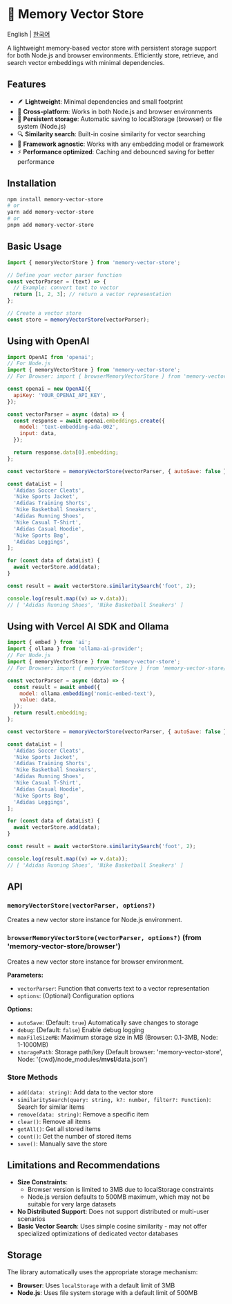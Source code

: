 # 🧩 Memory Vector Store

English | [한국어](./docs/kr.md)

A lightweight memory-based vector store with persistent storage support for both Node.js and browser environments. Efficiently store, retrieve, and search vector embeddings with minimal dependencies.

## Features

- 🪶 **Lightweight**: Minimal dependencies and small footprint
- 🔄 **Cross-platform**: Works in both Node.js and browser environments
- 💾 **Persistent storage**: Automatic saving to localStorage (browser) or file system (Node.js)
- 🔍 **Similarity search**: Built-in cosine similarity for vector searching
- 🧩 **Framework agnostic**: Works with any embedding model or framework
- ⚡ **Performance optimized**: Caching and debounced saving for better performance

## Installation

```bash
npm install memory-vector-store
# or
yarn add memory-vector-store
# or
pnpm add memory-vector-store
```

## Basic Usage

```javascript
import { memoryVectorStore } from 'memory-vector-store';

// Define your vector parser function
const vectorParser = (text) => {
  // Example: convert text to vector
  return [1, 2, 3]; // return a vector representation
};

// Create a vector store
const store = memoryVectorStore(vectorParser);
```

## Using with OpenAI

```javascript
import OpenAI from 'openai';
// For Node.js
import { memoryVectorStore } from 'memory-vector-store';
// For Browser: import { browserMemoryVectorStore } from 'memory-vector-store/browser';

const openai = new OpenAI({
  apiKey: 'YOUR_OPENAI_API_KEY',
});

const vectorParser = async (data) => {
  const response = await openai.embeddings.create({
    model: 'text-embedding-ada-002',
    input: data,
  });

  return response.data[0].embedding;
};

const vectorStore = memoryVectorStore(vectorParser, { autoSave: false });

const dataList = [
  'Adidas Soccer Cleats',
  'Nike Sports Jacket',
  'Adidas Training Shorts',
  'Nike Basketball Sneakers',
  'Adidas Running Shoes',
  'Nike Casual T-Shirt',
  'Adidas Casual Hoodie',
  'Nike Sports Bag',
  'Adidas Leggings',
];

for (const data of dataList) {
  await vectorStore.add(data);
}

const result = await vectorStore.similaritySearch('foot', 2);

console.log(result.map((v) => v.data));
// [ 'Adidas Running Shoes', 'Nike Basketball Sneakers' ]
```

## Using with Vercel AI SDK and Ollama

```javascript
import { embed } from 'ai';
import { ollama } from 'ollama-ai-provider';
// For Node.js
import { memoryVectorStore } from 'memory-vector-store';
// For Browser: import { memoryVectorStore } from 'memory-vector-store/browser';

const vectorParser = async (data) => {
  const result = await embed({
    model: ollama.embedding('nomic-embed-text'),
    value: data,
  });
  return result.embedding;
};

const vectorStore = memoryVectorStore(vectorParser, { autoSave: false });

const dataList = [
  'Adidas Soccer Cleats',
  'Nike Sports Jacket',
  'Adidas Training Shorts',
  'Nike Basketball Sneakers',
  'Adidas Running Shoes',
  'Nike Casual T-Shirt',
  'Adidas Casual Hoodie',
  'Nike Sports Bag',
  'Adidas Leggings',
];

for (const data of dataList) {
  await vectorStore.add(data);
}

const result = await vectorStore.similaritySearch('foot', 2);

console.log(result.map((v) => v.data));
// [ 'Adidas Running Shoes', 'Nike Basketball Sneakers' ]
```

## API

### `memoryVectorStore(vectorParser, options?)`

Creates a new vector store instance for Node.js environment.

### `browserMemoryVectorStore(vectorParser, options?)` (from 'memory-vector-store/browser')

Creates a new vector store instance for browser environment.

**Parameters:**

- `vectorParser`: Function that converts text to a vector representation
- `options`: (Optional) Configuration options

**Options:**

- `autoSave`: (Default: `true`) Automatically save changes to storage
- `debug`: (Default: `false`) Enable debug logging
- `maxFileSizeMB`: Maximum storage size in MB (Browser: 0.1-3MB, Node: 1-1000MB)
- `storagePath`: Storage path/key (Default browser: 'memory-vector-store', Node: '{cwd}/node_modules/**mvsl**/data.json')

### Store Methods

- `add(data: string)`: Add data to the vector store
- `similaritySearch(query: string, k?: number, filter?: Function)`: Search for similar items
- `remove(data: string)`: Remove a specific item
- `clear()`: Remove all items
- `getAll()`: Get all stored items
- `count()`: Get the number of stored items
- `save()`: Manually save the store

## Limitations and Recommendations

- **Size Constraints**:
  - Browser version is limited to 3MB due to localStorage constraints
  - Node.js version defaults to 500MB maximum, which may not be suitable for very large datasets
- **No Distributed Support**: Does not support distributed or multi-user scenarios
- **Basic Vector Search**: Uses simple cosine similarity - may not offer specialized optimizations of dedicated vector databases

## Storage

The library automatically uses the appropriate storage mechanism:

- **Browser**: Uses `localStorage` with a default limit of 3MB
- **Node.js**: Uses file system storage with a default limit of 500MB
